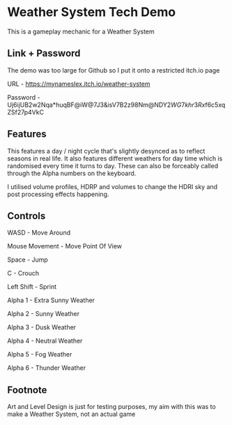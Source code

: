 # Weather System Tech Demo

This is a gameplay mechanic for a Weather System


## Link + Password

The demo was too large for Github so I put it onto a restricted itch.io page

URL - https://mynameslex.itch.io/weather-system

Password - Uj6ijUB2w2Nqa*huqBF@iW@7J3&isV7B2z98Nm@NDY2$WG7khr3Rx$f6c5xqZSf27p4VkC

## Features

This features a day / night cycle that's slightly desynced as to reflect seasons in real life. It also features different weathers for day time which is randomised every time it turns to day. These can also be forceably called through the Alpha numbers on the keyboard.

I utilised volume profiles, HDRP and volumes to change the HDRI sky and post processing effects happening.

## Controls
WASD - Move Around

Mouse Movement - Move Point Of View

Space - Jump

C - Crouch

Left Shift - Sprint

Alpha 1 - Extra Sunny Weather

Alpha 2 - Sunny Weather

Alpha 3 - Dusk Weather

Alpha 4 - Neutral Weather

Alpha 5 - Fog Weather

Alpha 6 - Thunder Weather

## Footnote
Art and Level Design is just for testing purposes, my aim with this was to make a Weather System, not an actual game